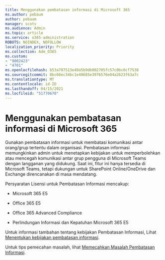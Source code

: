 ```yaml
---
title: Menggunakan pembatasan informasi di Microsoft 365
ms.author: pebaum
author: pebaum
manager: scotv
ms.audience: Admin
ms.topic: article
ms.service: o365-administration
ROBOTS: NOINDEX, NOFOLLOW
localization_priority: Priority
ms.collection: Adm_O365
ms.custom:
- "9002423"
- "4701"
ms.openlocfilehash: b53a797513e49a5b9db002705fc57c0bc0cf7538
ms.sourcegitcommit: 8bc60ec34bc1e40685e3976576e04a2623f63a7c
ms.translationtype: MT
ms.contentlocale: id-ID
ms.lasthandoff: 04/15/2021
ms.locfileid: "51770670"
---
```

# <a name="using-information-barriers-in-microsoft-365"></a>Menggunakan pembatasan informasi di Microsoft 365

Gunakan pembatasan informasi untuk membatasi komunikasi antar orang/grup tertentu dalam organisasi.  Pembatasan informasi memungkinkan admin untuk menetapkan kebijakan untuk memperbolehkan atau mencegah komunikasi antar grup pengguna di Microsoft Teams dengan langganan yang didukung.  Saat ini, fitur ini hanya tersedia di Microsoft Teams, tetapi dukungan untuk SharePoint Online/OneDrive dan Exchange direncanakan di masa mendatang.

Persyaratan Lisensi untuk Pembatasan Informasi mencakup:

- Microsoft 365 E5

- Office 365 E5

- Office 365 Advanced Compliance

- Perlindungan Informasi dan Kepatuhan Microsoft 365 E5

Untuk informasi tambahan tentang kebijakan Pembatasan Informasi, Lihat [Menentukan kebijakan pembatasan informasi](https://docs.microsoft.com/microsoft-365/compliance/information-barriers-policies).

Untuk tips pemecahan masalah, lihat [Memecahkan Masalah Pembatasan Informasi](https://docs.microsoft.com/microsoft-365/compliance/information-barriers-troubleshooting).
